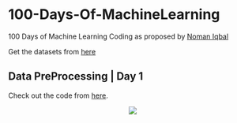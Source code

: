 # 100-Days-Of-MachineLearning

100 Days of Machine Learning Coding as proposed by [Noman Iqbal](https://github.com/thenomaniqbal/)

Get the datasets from [here](https://github.com/thenomaniqbal/100-Days-Of-MachineLearning-Codes/tree/master/datasets)

## Data PreProcessing | Day 1
Check out the code from [here](https://github.com/thenomaniqbal/100-Days-Of-MachineLearning-Codes/blob/master/Code/Day%201_Data%20PreProcessing.md).

<p align="center">
  <img src="https://github.com/thenomaniqbal/100-Days-Of-MachineLearning/blob/master/Day-01/Day1.jpg">
</p>
